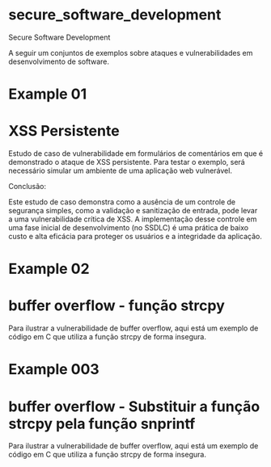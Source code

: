 # secure_software_development
Secure Software Development

A seguir um conjuntos de exemplos sobre ataques e vulnerabilidades em desenvolvimento de software.

# Example 01

# XSS Persistente
Estudo de caso de vulnerabilidade em formulários de comentários em que é demonstrado o ataque de XSS persistente. Para testar o exemplo, será necessário simular um ambiente de uma aplicação web vulnerável.

Conclusão:

Este estudo de caso demonstra como a ausência de um controle de segurança simples, como a validação e sanitização de entrada, pode levar a uma vulnerabilidade crítica de XSS. A implementação desse controle em uma fase inicial de desenvolvimento (no SSDLC) é uma prática de baixo custo e alta eficácia para proteger os usuários e a integridade da aplicação.

# Example 02

# buffer overflow - função strcpy

Para ilustrar a vulnerabilidade de buffer overflow, aqui está um exemplo de código em C que utiliza a função strcpy de forma insegura.


# Example 003 

# buffer overflow - Substituir a função strcpy pela função snprintf 

Para ilustrar a vulnerabilidade de buffer overflow, aqui está um exemplo de código em C que utiliza a função strcpy de forma insegura.
